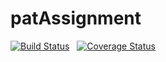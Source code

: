 # patAssignment

[![Build Status](https://app.travis-ci.com/sujith15/patAssignment.svg?branch=master)](https://app.travis-ci.com/sujith15/patAssignment) &nbsp;
[![Coverage Status](https://coveralls.io/repos/github/sujith15/patAssignment/badge.svg?branch=master)](https://coveralls.io/github/sujith15/patAssignment?branch=master)
